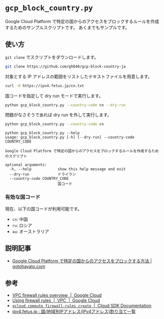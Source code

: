 # `gcp_block_country.py`

Google Cloud Platform で特定の国からのアクセスをブロックするルールを作成するためのサンプルスクリプトです。
あくまでもサンプルです。

## 使い方

`git clone` でスクリプトをダウンロードします。

```bash
git clone https://github.com/gh640/gcp-block-country-ja
```

対象とする IP アドレスの範囲をリストしたテキストファイルを用意します。

```bash
curl -O https://ipv4.fetus.jp/cn.txt
```

国コードを指定して dry run モードで実行します。

```bash
python gcp_block_country.py --country-code cn --dry-run
```

問題がなさそうであれば dry run を外して実行します。

```bash
python gcp_block_country.py --country-code cn
```

```text
python gcp_block_country.py --help
usage: gcp_block_country.py [-h] [--dry-run] --country-code COUNTRY_CODE

Google Cloud Platform で特定の国からのアクセスをブロックするルールを作成するためのスクリプト

optional arguments:
  -h, --help            show this help message and exit
  --dry-run             ドライラン
  --country-code COUNTRY_CODE
                        国コード
```

### 有効な国コード

現在、以下の国コードが利用可能です。

- `cn`: 中国
- `ru`: ロシア
- `au`: オーストラリア

## 説明記事

- [Google Cloud Platform で特定の国からのアクセスをブロックする方法 | gotohayato.com](https://gotohayato.com/content/520/)

## 参考

- [VPC firewall rules overview  |  Google Cloud](https://cloud.google.com/vpc/docs/firewalls)
- [Using firewall rules  |  VPC  |  Google Cloud](https://cloud.google.com/vpc/docs/using-firewalls)
- [`gcloud compute firewall-rules create`  |  Cloud SDK Documentation](https://cloud.google.com/sdk/gcloud/reference/compute/firewall-rules/create)
- [ipv4.fetus.jp : 国/地域別IPアドレス(IPv4アドレス)割り当て一覧](https://ipv4.fetus.jp/)
